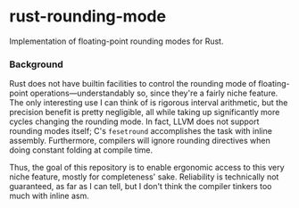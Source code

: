 # rust-rounding-mode
Implementation of floating-point rounding modes for Rust.

### Background

Rust does not have builtin facilities to control the rounding mode of floating-point operations—understandably so, since they're a fairly niche feature. The only interesting use I can think of is rigorous interval arithmetic, but the precision benefit is pretty negligible, all while taking up significantly more cycles changing the rounding mode. In fact, LLVM does not support rounding modes itself; C's `fesetround` accomplishes the task with inline assembly. Furthermore, compilers will
ignore rounding directives when doing constant folding at compile time.

Thus, the goal of this repository is to enable ergonomic access to this very niche feature, mostly for completeness' sake. Reliability is technically not guaranteed, as far as I can tell, but I don't think the compiler tinkers too much with inline asm.
